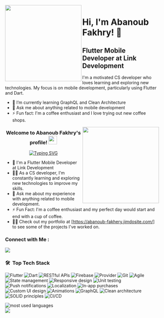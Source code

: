 <!-- Profile introduction -->
<img align="left" width="250" src="https://c.tenor.com/_DOBjnGspYAAAAAM/code-coding.gif">

# Hi, I'm Abanoub Fakhry! 👋
## Flutter Mobile Developer at Link Development

I'm a motivated CS developer who loves learning and exploring new technologies. My focus is on mobile development, particularly using Flutter and Dart.

- 🌱 I’m currently learning GraphQL and Clean Architecture
- 💬 Ask me about anything related to mobile development
- ⚡ Fun fact: I'm a coffee enthusiast and I love trying out new coffee shops.


<!-- Coding img -->
<img width="250" align="right" src="https://c.tenor.com/_DOBjnGspYAAAAAM/code-coding.gif">

<h3 align="center">
  Welcome to Abanoub Fakhry's profile!
  <img src="https://media.giphy.com/media/hvRJCLFzcasrR4ia7z/giphy.gif" width="28">
</h3>

<!-- Typing SVG by DenverCoder1 - https://github.com/DenverCoder1/readme-typing-svg -->
<p align="center">
 <a align="center" href="https://git.io/typing-svg"><img src="https://readme-typing-svg.demolab.com?font=Fira+Code&pause=1000&width=435&lines=Flutter+Mobile+Developer;Motivated+CS+Developer" alt="Typing SVG" /></a>
</p> 


- 🏢 I'm a Flutter Mobile Developer at Link Development 
- 👨‍💻 As a CS developer, I'm constantly learning and exploring new technologies to improve my skills.
- 💬 Ask me about my experience with anything related to mobile development.
- ⚡ Fun Fact: I'm a coffee enthusiast and my perfect day would start and end with a cup of coffee.
- 👨‍💻 Check out my portfolio at [https://abanoub-fakhery.jimdosite.com/] to see some of the projects I've worked on.


### Connect with Me :

<a href="[https://www.linkedin.com/in/abanoub-fakhry-553a67166/]" target="_blank"><img src="https://img.shields.io/badge/Abanoub%20Fakhry-LinkedIn%20Profile-blue?style=flat&logo=appveyor"/></a>

### 🛠 &nbsp;Top Tech Stack

<p>
  <img alt="Flutter" src="https://img.shields.io/badge/-Flutter-02569B?style=flat-square&logo=Flutter&logoColor=white" />
  <img alt="Dart" src="https://img.shields.io/badge/-Dart-0175C2?style=flat-square&logo=Dart&logoColor=white" />
  <img alt="RESTful APIs" src="https://img.shields.io/badge/-RESTful%20APIs-009688?style=flat-square" />
  <img alt="Firebase" src="https://img.shields.io/badge/-Firebase-FFCA28?style=flat-square&logo=Firebase&logoColor=black" />
  <img alt="Provider" src="https://img.shields.io/badge/-Provider-03A9F4?style=flat-square" />
  <img alt="Git" src="https://img.shields.io/badge/-Git-F05032?style=flat-square&logo=Git&logoColor=white" />
  <img alt="Agile" src="https://img.shields.io/badge/-Agile-546E7A?style=flat-square" />
  <img alt="State management" src="https://img.shields.io/badge/-State%20management-1D1D1D?style=flat-square" />
  <img alt="Responsive design" src="https://img.shields.io/badge/-Responsive%20design-795548?style=flat-square" />
  <img alt="Unit testing" src="https://img.shields.io/badge/-Unit%20testing-9C27B0?style=flat-square" />
  <img alt="Push notifications" src="https://img.shields.io/badge/-Push%20notifications-607D8B?style=flat-square" />
  <img alt="Localization" src="https://img.shields.io/badge/-Localization-795548?style=flat-square" />
  <img alt="In-app purchases" src="https://img.shields.io/badge/-In--app%20purchases-2196F3?style=flat-square" />
  <img alt="Custom UI design" src="https://img.shields.io/badge/-Custom%20UI%20design-1E88E5?style=flat-square" />
  <img alt="Animations" src="https://img.shields.io/badge/-Animations-FF9800?style=flat-square" />
  <img alt="GraphQL" src="https://img.shields.io/badge/-GraphQL-E10098?style=flat-square" />
  <img alt="Clean architecture" src="https://img.shields.io/badge/-Clean%20architecture-212121?style=flat-square" />
  <img alt="SOLID principles" src="https://img.shields.io/badge/-SOLID%20principles-212121?style=flat-square" />
  <img alt="CI/CD" src="https://img.shields.io/badge/-CI/CD-1976D2?style=flat-square" />
</p>

<img align="left" src="https://github-readme-stats.vercel.app/api/top-langs?username=AbanoubFakheryMakram&show_icons=true&locale=en&layout=compact&theme=radical" alt="most used languages" />
<br>
<a href="https://komarev.com/ghpvc/?username=AbanoubFakheryMakram&style=for-the-badge">
    <img src="https://komarev.com/ghpvc/?username=AbanoubFakheryMakram&style=for-the-badge">
</a>
